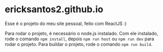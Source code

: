 # ericksantos2.github.io
Esse é o projeto do meu site pessoal, feito com ReactJS :)

Para rodar o projeto, é necessário o node.js instalado. Com ele instalado, rode o comando ```npm install```, depois ```npm run host``` ou ```npm run dev``` para rodar o projeto. Para buildar o projeto, rode o comando ```npm run build```.
